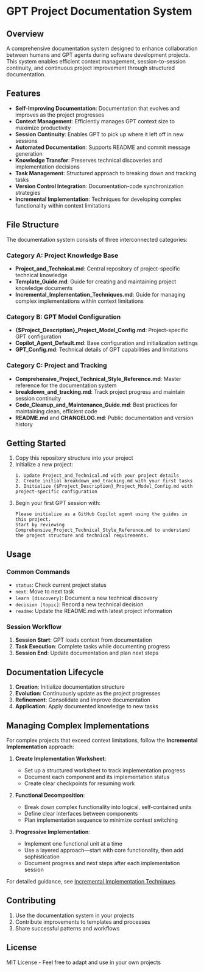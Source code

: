 # GPT Project Documentation System

## Overview

A comprehensive documentation system designed to enhance collaboration between humans and GPT agents during software development projects. This system enables efficient context management, session-to-session continuity, and continuous project improvement through structured documentation.

## Features

- **Self-Improving Documentation**: Documentation that evolves and improves as the project progresses
- **Context Management**: Efficiently manages GPT context size to maximize productivity
- **Session Continuity**: Enables GPT to pick up where it left off in new sessions
- **Automated Documentation**: Supports README and commit message generation
- **Knowledge Transfer**: Preserves technical discoveries and implementation decisions
- **Task Management**: Structured approach to breaking down and tracking tasks
- **Version Control Integration**: Documentation-code synchronization strategies
- **Incremental Implementation**: Techniques for developing complex functionality within context limitations

## File Structure

The documentation system consists of three interconnected categories:

### Category A: Project Knowledge Base

- **Project_and_Technical.md**: Central repository of project-specific technical knowledge
- **Template_Guide.md**: Guide for creating and maintaining project knowledge documents
- **Incremental_Implementation_Techniques.md**: Guide for managing complex implementations within context limitations

### Category B: GPT Model Configuration

- **{$Project_Description}_Project_Model_Config.md**: Project-specific GPT configuration
- **Copilot_Agent_Default.md**: Base configuration and initialization settings
- **GPT_Config.md**: Technical details of GPT capabilities and limitations

### Category C: Project and Tracking

- **Comprehensive_Project_Technical_Style_Reference.md**: Master reference for the documentation system
- **breakdown_and_tracking.md**: Track project progress and maintain session continuity
- **Code_Cleanup_and_Maintenance_Guide.md**: Best practices for maintaining clean, efficient code
- **README.md** and **CHANGELOG.md**: Public documentation and version history

## Getting Started

1. Copy this repository structure into your project
2. Initialize a new project:
   ```
   1. Update Project_and_Technical.md with your project details
   2. Create initial breakdown_and_tracking.md with your first tasks
   3. Initialize {$Project_Description}_Project_Model_Config.md with project-specific configuration
   ```
3. Begin your first GPT session with:
   ```
   Please initialize as a GitHub Copilot agent using the guides in this project.
   Start by reviewing Comprehensive_Project_Technical_Style_Reference.md to understand
   the project structure and technical requirements.
   ```

## Usage

### Common Commands

- `status`: Check current project status
- `next`: Move to next task
- `learn [discovery]`: Document a new technical discovery
- `decision [topic]`: Record a new technical decision
- `readme`: Update the README.md with latest project information

### Session Workflow

1. **Session Start**: GPT loads context from documentation
2. **Task Execution**: Complete tasks while documenting progress
3. **Session End**: Update documentation and plan next steps

## Documentation Lifecycle

1. **Creation**: Initialize documentation structure
2. **Evolution**: Continuously update as the project progresses
3. **Refinement**: Consolidate and improve documentation
4. **Application**: Apply documented knowledge to new tasks

## Managing Complex Implementations

For complex projects that exceed context limitations, follow the **Incremental Implementation** approach:

1. **Create Implementation Worksheet**: 
   - Set up a structured worksheet to track implementation progress
   - Document each component and its implementation status
   - Create clear checkpoints for resuming work

2. **Functional Decomposition**:
   - Break down complex functionality into logical, self-contained units
   - Define clear interfaces between components
   - Plan implementation sequence to minimize context switching

3. **Progressive Implementation**:
   - Implement one functional unit at a time
   - Use a layered approach—start with core functionality, then add sophistication
   - Document progress and next steps after each implementation session

For detailed guidance, see [Incremental Implementation Techniques](./Incremental_Implementation_Techniques.md).

## Contributing

1. Use the documentation system in your projects
2. Contribute improvements to templates and processes
3. Share successful patterns and workflows

## License

MIT License - Feel free to adapt and use in your own projects